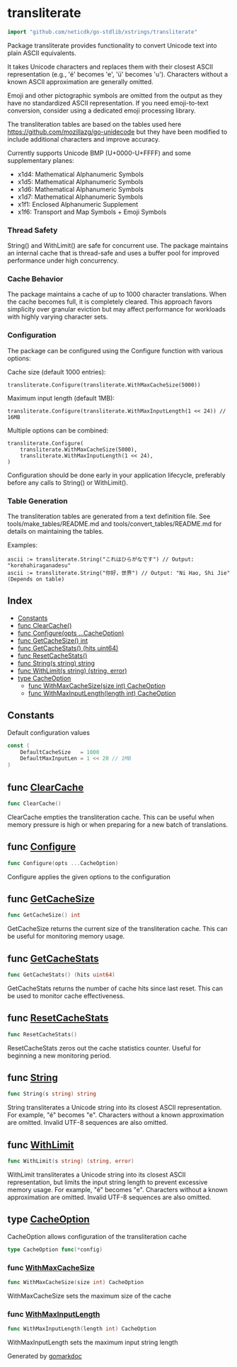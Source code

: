 <!-- Code generated by gomarkdoc. DO NOT EDIT -->

# transliterate

```go
import "github.com/neticdk/go-stdlib/xstrings/transliterate"
```

Package transliterate provides functionality to convert Unicode text into plain ASCII equivalents.

It takes Unicode characters and replaces them with their closest ASCII representation \(e.g., 'é' becomes 'e', 'ü' becomes 'u'\). Characters without a known ASCII approximation are generally omitted.

Emoji and other pictographic symbols are omitted from the output as they have no standardized ASCII representation. If you need emoji\-to\-text conversion, consider using a dedicated emoji processing library.

The transliteration tables are based on the tables used here https://github.com/mozillazg/go-unidecode but they have been modified to include additional characters and improve accuracy.

Currently supports Unicode BMP \(U\+0000\-U\+FFFF\) and some supplementary planes:

- x1d4: Mathematical Alphanumeric Symbols
- x1d5: Mathematical Alphanumeric Symbols
- x1d6: Mathematical Alphanumeric Symbols
- x1d7: Mathematical Alphanumeric Symbols
- x1f1: Enclosed Alphanumeric Supplement
- x1f6: Transport and Map Symbols \+ Emoji Symbols

### Thread Safety

String\(\) and WithLimit\(\) are safe for concurrent use. The package maintains an internal cache that is thread\-safe and uses a buffer pool for improved performance under high concurrency.

### Cache Behavior

The package maintains a cache of up to 1000 character translations. When the cache becomes full, it is completely cleared. This approach favors simplicity over granular eviction but may affect performance for workloads with highly varying character sets.

### Configuration

The package can be configured using the Configure function with various options:

Cache size \(default 1000 entries\):

```
transliterate.Configure(transliterate.WithMaxCacheSize(5000))
```

Maximum input length \(default 1MB\):

```
transliterate.Configure(transliterate.WithMaxInputLength(1 << 24)) // 16MB
```

Multiple options can be combined:

```
transliterate.Configure(
    transliterate.WithMaxCacheSize(5000),
    transliterate.WithMaxInputLength(1 << 24),
)
```

Configuration should be done early in your application lifecycle, preferably before any calls to String\(\) or WithLimit\(\).

### Table Generation

The transliteration tables are generated from a text definition file. See tools/make\_tables/README.md and tools/convert\_tables/README.md for details on maintaining the tables.

Examples:

```
ascii := transliterate.String("これはひらがなです") // Output: "korehahiraganadesu"
ascii := transliterate.String("你好，世界") // Output: "Ni Hao, Shi Jie" (Depends on table)
```

## Index

- [Constants](<#constants>)
- [func ClearCache\(\)](<#ClearCache>)
- [func Configure\(opts ...CacheOption\)](<#Configure>)
- [func GetCacheSize\(\) int](<#GetCacheSize>)
- [func GetCacheStats\(\) \(hits uint64\)](<#GetCacheStats>)
- [func ResetCacheStats\(\)](<#ResetCacheStats>)
- [func String\(s string\) string](<#String>)
- [func WithLimit\(s string\) \(string, error\)](<#WithLimit>)
- [type CacheOption](<#CacheOption>)
  - [func WithMaxCacheSize\(size int\) CacheOption](<#WithMaxCacheSize>)
  - [func WithMaxInputLength\(length int\) CacheOption](<#WithMaxInputLength>)


## Constants

<a name="DefaultCacheSize"></a>Default configuration values

```go
const (
    DefaultCacheSize   = 1000
    DefaultMaxInputLen = 1 << 20 // 1MB
)
```

<a name="ClearCache"></a>
## func [ClearCache](<https://github.com/neticdk/go-stdlib/blob/main/xstrings/transliterate/cache.go#L67>)

```go
func ClearCache()
```

ClearCache empties the transliteration cache. This can be useful when memory pressure is high or when preparing for a new batch of translations.

<a name="Configure"></a>
## func [Configure](<https://github.com/neticdk/go-stdlib/blob/main/xstrings/transliterate/config.go#L45>)

```go
func Configure(opts ...CacheOption)
```

Configure applies the given options to the configuration

<a name="GetCacheSize"></a>
## func [GetCacheSize](<https://github.com/neticdk/go-stdlib/blob/main/xstrings/transliterate/cache.go#L75>)

```go
func GetCacheSize() int
```

GetCacheSize returns the current size of the transliteration cache. This can be useful for monitoring memory usage.

<a name="GetCacheStats"></a>
## func [GetCacheStats](<https://github.com/neticdk/go-stdlib/blob/main/xstrings/transliterate/cache.go#L54>)

```go
func GetCacheStats() (hits uint64)
```

GetCacheStats returns the number of cache hits since last reset. This can be used to monitor cache effectiveness.

<a name="ResetCacheStats"></a>
## func [ResetCacheStats](<https://github.com/neticdk/go-stdlib/blob/main/xstrings/transliterate/cache.go#L60>)

```go
func ResetCacheStats()
```

ResetCacheStats zeros out the cache statistics counter. Useful for beginning a new monitoring period.

<a name="String"></a>
## func [String](<https://github.com/neticdk/go-stdlib/blob/main/xstrings/transliterate/transliterate.go#L28>)

```go
func String(s string) string
```

String transliterates a Unicode string into its closest ASCII representation. For example, "é" becomes "e". Characters without a known approximation are omitted. Invalid UTF\-8 sequences are also omitted.

<a name="WithLimit"></a>
## func [WithLimit](<https://github.com/neticdk/go-stdlib/blob/main/xstrings/transliterate/transliterate.go#L55>)

```go
func WithLimit(s string) (string, error)
```

WithLimit transliterates a Unicode string into its closest ASCII representation, but limits the input string length to prevent excessive memory usage. For example, "é" becomes "e". Characters without a known approximation are omitted. Invalid UTF\-8 sequences are also omitted.

<a name="CacheOption"></a>
## type [CacheOption](<https://github.com/neticdk/go-stdlib/blob/main/xstrings/transliterate/config.go#L10>)

CacheOption allows configuration of the transliteration cache

```go
type CacheOption func(*config)
```

<a name="WithMaxCacheSize"></a>
### func [WithMaxCacheSize](<https://github.com/neticdk/go-stdlib/blob/main/xstrings/transliterate/config.go#L27>)

```go
func WithMaxCacheSize(size int) CacheOption
```

WithMaxCacheSize sets the maximum size of the cache

<a name="WithMaxInputLength"></a>
### func [WithMaxInputLength](<https://github.com/neticdk/go-stdlib/blob/main/xstrings/transliterate/config.go#L36>)

```go
func WithMaxInputLength(length int) CacheOption
```

WithMaxInputLength sets the maximum input string length

Generated by [gomarkdoc](<https://github.com/princjef/gomarkdoc>)
